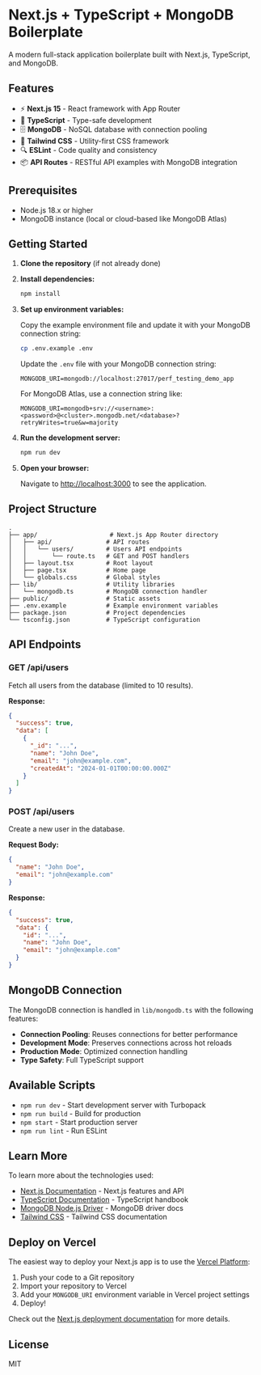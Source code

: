 # Next.js + TypeScript + MongoDB Boilerplate

A modern full-stack application boilerplate built with Next.js, TypeScript, and MongoDB.

## Features

- ⚡ **Next.js 15** - React framework with App Router
- 📘 **TypeScript** - Type-safe development
- 🗄️ **MongoDB** - NoSQL database with connection pooling
- 🎨 **Tailwind CSS** - Utility-first CSS framework
- 🔍 **ESLint** - Code quality and consistency
- 📦 **API Routes** - RESTful API examples with MongoDB integration

## Prerequisites

- Node.js 18.x or higher
- MongoDB instance (local or cloud-based like MongoDB Atlas)

## Getting Started

1. **Clone the repository** (if not already done)

2. **Install dependencies:**

   ```bash
   npm install
   ```

3. **Set up environment variables:**

   Copy the example environment file and update it with your MongoDB connection string:

   ```bash
   cp .env.example .env
   ```

   Update the `.env` file with your MongoDB connection string:

   ```env
   MONGODB_URI=mongodb://localhost:27017/perf_testing_demo_app
   ```

   For MongoDB Atlas, use a connection string like:
   ```env
   MONGODB_URI=mongodb+srv://<username>:<password>@<cluster>.mongodb.net/<database>?retryWrites=true&w=majority
   ```

4. **Run the development server:**

   ```bash
   npm run dev
   ```

5. **Open your browser:**

   Navigate to [http://localhost:3000](http://localhost:3000) to see the application.

## Project Structure

```
.
├── app/                    # Next.js App Router directory
│   ├── api/               # API routes
│   │   └── users/         # Users API endpoints
│   │       └── route.ts   # GET and POST handlers
│   ├── layout.tsx         # Root layout
│   ├── page.tsx           # Home page
│   └── globals.css        # Global styles
├── lib/                   # Utility libraries
│   └── mongodb.ts         # MongoDB connection handler
├── public/                # Static assets
├── .env.example           # Example environment variables
├── package.json           # Project dependencies
└── tsconfig.json          # TypeScript configuration
```

## API Endpoints

### GET /api/users

Fetch all users from the database (limited to 10 results).

**Response:**
```json
{
  "success": true,
  "data": [
    {
      "_id": "...",
      "name": "John Doe",
      "email": "john@example.com",
      "createdAt": "2024-01-01T00:00:00.000Z"
    }
  ]
}
```

### POST /api/users

Create a new user in the database.

**Request Body:**
```json
{
  "name": "John Doe",
  "email": "john@example.com"
}
```

**Response:**
```json
{
  "success": true,
  "data": {
    "id": "...",
    "name": "John Doe",
    "email": "john@example.com"
  }
}
```

## MongoDB Connection

The MongoDB connection is handled in `lib/mongodb.ts` with the following features:

- **Connection Pooling**: Reuses connections for better performance
- **Development Mode**: Preserves connections across hot reloads
- **Production Mode**: Optimized connection handling
- **Type Safety**: Full TypeScript support

## Available Scripts

- `npm run dev` - Start development server with Turbopack
- `npm run build` - Build for production
- `npm start` - Start production server
- `npm run lint` - Run ESLint

## Learn More

To learn more about the technologies used:

- [Next.js Documentation](https://nextjs.org/docs) - Next.js features and API
- [TypeScript Documentation](https://www.typescriptlang.org/docs/) - TypeScript handbook
- [MongoDB Node.js Driver](https://mongodb.github.io/node-mongodb-native/) - MongoDB driver docs
- [Tailwind CSS](https://tailwindcss.com/docs) - Tailwind CSS documentation

## Deploy on Vercel

The easiest way to deploy your Next.js app is to use the [Vercel Platform](https://vercel.com/new):

1. Push your code to a Git repository
2. Import your repository to Vercel
3. Add your `MONGODB_URI` environment variable in Vercel project settings
4. Deploy!

Check out the [Next.js deployment documentation](https://nextjs.org/docs/app/building-your-application/deploying) for more details.

## License

MIT


